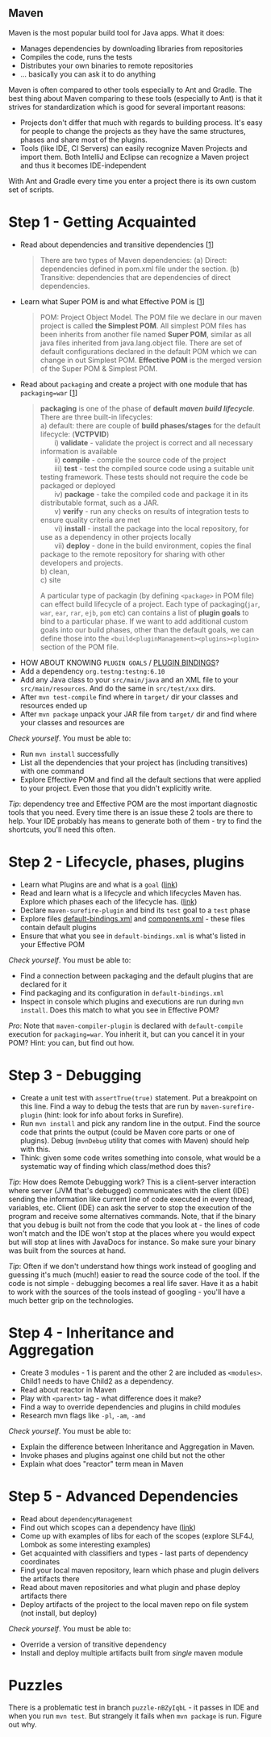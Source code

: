 ## Maven

Maven is the most popular build tool for Java apps. What it does:

- Manages dependencies by downloading libraries from repositories
- Compiles the code, runs the tests
- Distributes your own binaries to remote repositories
- ... basically you can ask it to do anything

Maven is often compared to other tools especially to Ant and Gradle. The best thing about Maven comparing to these
tools (especially to Ant) is that it strives for standardization which is good for several important reasons:

- Projects don't differ that much with regards to building process. It's easy for people to change the projects as
  they have the same structures, phases and share most of the plugins.
- Tools (like IDE, CI Servers) can easily recognize Maven Projects and import them. Both IntelliJ and Eclipse can
  recognize a Maven project and thus it becomes IDE-independent

With Ant and Gradle every time you enter a project there is its own custom set of scripts.

# Step 1 - Getting Acquainted

- Read about dependencies and transitive dependencies [[1](https://maven.apache.org/guides/introduction/introduction-to-dependency-mechanism.html)]
  > There are two types of Maven dependencies: (a) Direct: dependencies defined in pom.xml file under the <dependencies/> section. (b) Transitive: dependencies that are dependencies of direct dependencies.
- Learn what Super POM is and what Effective POM is [[1](https://books.sonatype.com/mvnref-book/reference/pom-relationships-sect-pom.html#ex-super-pom)]
  > POM: Project Object Model. The POM file we declare in our maven project is called **the Simplest POM**. All simplest POM files has been inherits from another file named **Super POM**, similar as all java files inherited from java.lang.object file. There are set of default configurations declared in the default POM which we can change in out Simplest POM. **Effective POM** is the merged version of the Super POM & Simplest POM.
- Read about `packaging` and create a project with one module that has `packaging=war` [[1](http://maven.apache.org/guides/introduction/introduction-to-the-lifecycle.html)]
  > **packaging** is one of the phase of **default** **_maven build lifecycle_**. There are three built-in lifecycles:  
  > a) default: there are couple of **build phases/stages** for the default lifecycle: (**VCTPVID**)  
  > &nbsp;&nbsp;&nbsp;&nbsp;&nbsp;&nbsp; i) **validate** - validate the project is correct and all necessary information is available  
  > &nbsp;&nbsp;&nbsp;&nbsp;&nbsp;&nbsp; ii) **compile** - compile the source code of the project  
  > &nbsp;&nbsp;&nbsp;&nbsp;&nbsp;&nbsp; iii) **test** - test the compiled source code using a suitable unit testing framework. These tests should not require the code be packaged or deployed  
  > &nbsp;&nbsp;&nbsp;&nbsp;&nbsp;&nbsp; iv) **package** - take the compiled code and package it in its distributable format, such as a JAR.  
  > &nbsp;&nbsp;&nbsp;&nbsp;&nbsp;&nbsp; v) **verify** - run any checks on results of integration tests to ensure quality criteria are met  
  > &nbsp;&nbsp;&nbsp;&nbsp;&nbsp;&nbsp; vi) **install** - install the package into the local repository, for use as a dependency in other projects locally  
  > &nbsp;&nbsp;&nbsp;&nbsp;&nbsp;&nbsp; vii) **deploy** - done in the build environment, copies the final package to the remote repository for sharing with other developers and projects.  
  > b) clean,  
  > c) site
  >
  > A particular type of packagin (by defining `<package>` in POM file) can effect build lifecycle of a project. Each type of packaging(`jar`, `war`, `ear`, `rar`, `ejb`, `pom` etc) can contains a list of **plugin goals** to bind to a particular phase. If we want to add additional custom goals into our build phases, other than the default goals, we can define those into the `<build<pluginManagement><plugins><plugin>` section of the POM file.
- HOW ABOUT KNOWING `PLUGIN GOALS` / [PLUGIN BINDINGS](http://maven.apache.org/ref/3.6.3/maven-core/default-bindings.html)?
- Add a dependency `org.testng:testng:6.10`
- Add any Java class to your `src/main/java` and an XML file to your `src/main/resources`. And do the same in
  `src/test/xxx` dirs.
- After `mvn test-compile` find where in `target/` dir your classes and resources ended up
- After `mvn package` unpack your JAR file from `target/` dir and find where your classes and resources are

_Check yourself_. You must be able to:

- Run `mvn install` successfully
- List all the dependencies that your project has (including transitives) with one command
- Explore Effective POM and find all the default sections that were applied to your project. Even those that you didn't
  explicitly write.

_Tip_: dependency tree and Effective POM are the most important diagnostic tools that you need. Every time there is
an issue these 2 tools are there to help. Your IDE probably has means to generate both of them - try to find the
shortcuts, you'll need this often.

# Step 2 - Lifecycle, phases, plugins

- Learn what Plugins are and what is a `goal` ([link](./articles/maven-plugins.md))
- Read and learn what is a lifecycle and which lifecycles Maven has. Explore which phases each of the lifecycle has.
  ([link](./articles/maven-lifecycles-n-phases.md))
- Declare `maven-surefire-plugin` and bind its `test` goal to a `test` phase
- Explore files
  [default-bindings.xml](https://github.com/apache/maven/blob/master/maven-core/src/main/resources/META-INF/plexus/default-bindings.xml) and
  [components.xml](https://github.com/apache/maven/blob/master/maven-core/src/test/resources/META-INF/plexus/components.xml) -
  these files contain default plugins
- Ensure that what you see in `default-bindings.xml` is what's listed in your Effective POM

_Check yourself_. You must be able to:

- Find a connection between packaging and the default plugins that are declared for it
- Find packaging and its configuration in `default-bindings.xml`
- Inspect in console which plugins and executions are run during `mvn install`. Does this match to what you see in
  Effective POM?

_Pro_: Note that `maven-compiler-plugin` is declared with `default-compile` execution for `packaging=war`. You inherit
it, but can you cancel it in your POM? Hint: you can, but find out how.

# Step 3 - Debugging

- Create a unit test with `assertTrue(true)` statement. Put a breakpoint on this line. Find a way to debug the tests
  that are run by `maven-surefire-plugin` (hint: look for info about forks in Surefire).
- Run `mvn install` and pick any random line in the output. Find the source code that prints the output (could be
  Maven core parts or one of plugins). Debug (`mvnDebug` utility that comes with Maven) should help with this.
- Think: given some code writes something into console, what would be a systematic way of finding which class/method
  does this?

_Tip_: How does Remote Debugging work? This is a client-server interaction where server (JVM that's debugged)
communicates with the client (IDE) sending the information like current line of code executed in every thread,
variables, etc. Client (IDE) can ask the server to stop the execution of the program and receive some alternatives
commands. Note, that if the binary that you debug is built not from the code that you look at - the lines of code won't
match and the IDE won't stop at the places where you would expect but will stop at lines with JavaDocs for instance.
So make sure your binary was built from the sources at hand.

_Tip_: Often if we don't understand how things work instead of googling and guessing it's much (much!) easier to read
the source code of the tool. If the code is not simple - debugging becomes a real life saver. Have it as a habit to work
with the sources of the tools instead of googling - you'll have a much better grip on the technologies.

# Step 4 - Inheritance and Aggregation

- Create 3 modules - 1 is parent and the other 2 are included as `<modules>`. Child1 needs to have Child2 as a
  dependency.
- Read about reactor in Maven
- Play with `<parent>` tag - what difference does it make?
- Find a way to override dependencies and plugins in child modules
- Research mvn flags like `-pl`, `-am`, `-amd`

_Check yourself_. You must be able to:

- Explain the difference between Inheritance and Aggregation in Maven.
- Invoke phases and plugins against one child but not the other
- Explain what does "reactor" term mean in Maven

# Step 5 - Advanced Dependencies

- Read about `dependencyManagement`
- Find out which scopes can a dependency have ([link](./articles/maven-scopes.md))
- Come up with examples of libs for each of the scopes (explore SLF4J, Lombok as some interesting examples)
- Get acquainted with classifiers and types - last parts of dependency coordinates
- Find your local maven repository, learn which phase and plugin delivers the artifacts there
- Read about maven repositories and what plugin and phase deploy artifacts there
- Deploy artifacts of the project to the local maven repo on file system (not install, but deploy)

_Check yourself_. You must be able to:

- Override a version of transitive dependency
- Install and deploy multiple artifacts built from _single_ maven module

# Puzzles

There is a problematic test in branch `puzzle-nBZyIqbL` - it passes in IDE and when you run `mvn test`. But strangely
it fails when `mvn package` is run. Figure out why.

